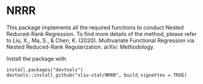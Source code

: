 # NRRR
This package implements all the required functions to conduct Nested Reduced-Rank Regression. To find more details of the method, please refer to Liu, X., Ma, S., & Chen, K. (2020). Multivariate Functional Regression via Nested Reduced-Rank Regularization. arXiv: Methodology.

Install the package with 
```{r}
install.packages("devtools")
devtools::install_github("xliu-stat/NRRR", build_vignettes = TRUE)
```
